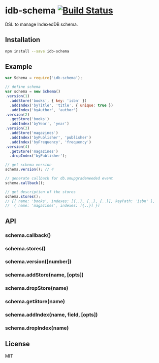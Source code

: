 # idb-schema [![Build Status](https://travis-ci.org/treojs/idb-schema.png?branch=master)](https://travis-ci.org/treojs/idb-schema)

DSL to manage IndexedDB schema.

## Installation

```bash
npm install --save idb-schema
```

## Example

```js
var Schema = require('idb-schema');

// define schema
var schema = new Schema()
.version(1)
  .addStore('books', { key: 'isbn' })
  .addIndex('byTitle', 'title', { unique: true })
  .addIndex('byAuthor', 'author')
.version(2)
  .getStore('books')
  .addIndex('byYear', 'year')
.version(3)
  .addStore('magazines')
  .addIndex('byPublisher', 'publisher')
  .addIndex('byFrequency', 'frequency')
.version(4)
  .getStore('magazines')
  .dropIndex('byPublisher');

// get schema version
schema.version(); // 4

// generate callback for db.onupgradeneeded event
schema.callback();

// get description of the stores
schema.stores();
// [{ name: 'books', indexes: [{..}, {..}, {..}], keyPath: 'isbn' },
//  { name: 'magazines', indexes: [{..}] }]
```

## API

### schema.callback()
### schema.stores()
### schema.version([number])
### schema.addStore(name, [opts])
### schema.dropStore(name)
### schema.getStore(name)
### schema.addIndex(name, field, [opts])
### schema.dropIndex(name)

## License

MIT
